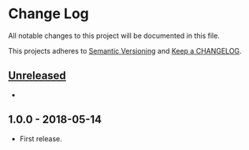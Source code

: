 # Change Log

All notable changes to this project will be documented in this file.

This projects adheres to [Semantic Versioning](http://semver.org/) and [Keep a CHANGELOG](http://keepachangelog.com/).

## [Unreleased][unreleased]
-

## 1.0.0 - 2018-05-14
- First release.

[unreleased]: https://github.com/wp-pay-gateways/nocks/compare/1.0.0...HEAD
